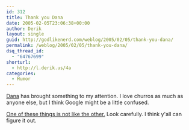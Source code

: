 ```yaml
---
id: 312
title: Thank you Dana
date: 2005-02-05T23:06:38+00:00
author: Derik
layout: single
guid: http://godlikenerd.com/weblog/2005/02/05/thank-you-dana/
permalink: /weblog/2005/02/05/thank-you-dana/
dsq_thread_id:
  - "64767699"
shorturl:
  - http://l.derik.us/4a
categories:
  - Humor
---
```

[Dana](http://xandriamd87.blogspot.com) has brought something to my attention. I love churros as much as anyone else, but I think Google might be a little confused.

[One of these things is not like the other.](http://images.google.com/images?q=churros&num=100&hl=en&lr=&safe=off&output=search) Look carefully. I think y'all can figure it out.